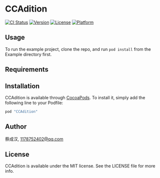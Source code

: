 # CCAdition

[![CI Status](http://img.shields.io/travis/蔡成汉/CCAdition.svg?style=flat)](https://travis-ci.org/蔡成汉/CCAdition)
[![Version](https://img.shields.io/cocoapods/v/CCAdition.svg?style=flat)](http://cocoapods.org/pods/CCAdition)
[![License](https://img.shields.io/cocoapods/l/CCAdition.svg?style=flat)](http://cocoapods.org/pods/CCAdition)
[![Platform](https://img.shields.io/cocoapods/p/CCAdition.svg?style=flat)](http://cocoapods.org/pods/CCAdition)

## Usage

To run the example project, clone the repo, and run `pod install` from the Example directory first.

## Requirements

## Installation

CCAdition is available through [CocoaPods](http://cocoapods.org). To install
it, simply add the following line to your Podfile:

```ruby
pod "CCAdition"
```

## Author

蔡成汉, 1178752402@qq.com

## License

CCAdition is available under the MIT license. See the LICENSE file for more info.
